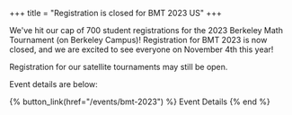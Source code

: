 +++
title = "Registration is closed for BMT 2023 US"
+++

We've hit our cap of 700 student registrations for the 2023 Berkeley Math
Tournament (on Berkeley Campus)! Registration for BMT 2023 is now closed, and we
are excited to see everyone on November 4th this year!

<!-- more -->

Registration for our satellite tournaments may still be open.

Event details are below:

{% button_link(href="/events/bmt-2023") %} Event Details {% end %}
